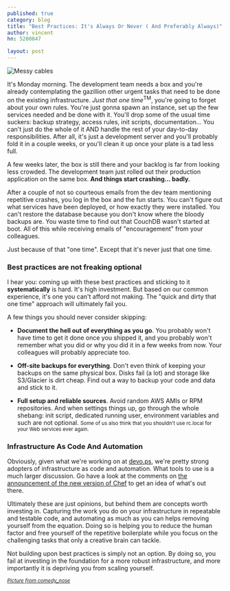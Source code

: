 ```yaml
---
published: true
category: blog
title: "Best Practices: It's Always Or Never ( And Preferably Always)"
author: vincent
hn: 5200847

layout: post
---
```


![Messy cables](http://farm3.staticflickr.com/2584/4103140420_b98ee1ac62_z.jpg)

It's Monday morning. The development team needs a box and you're already contemplating the gazillion other urgent tasks that need to be done on the existing infrastructure. *Just that one time*<sup>TM</sup>, you're going to forget about your own rules. You're just gonna spawn an instance, set up the few services needed and be done with it. You'll drop some of the usual time suckers: backup strategy, access rules, init scripts, documentation... You can't just do the whole of it AND handle the rest of your day-to-day responsibilities. After all, it's just a development server and you'll probably fold it in a couple weeks, or you'll clean it up once your plate is a tad less full.

A few weeks later, the box is still there and your backlog is far from looking less crowded. The development team just rolled out their production application on the same box. **And things start crashing... badly.**

After a couple of not so courteous emails from the dev team mentioning repetitive crashes, you log in the box and the fun starts. You can't figure out what services have been deployed, or how exactly they were installed. You can't restore the database because you don't know where the bloody backups are. You waste time to find out that CouchDB wasn't started at boot. All of this while receiving emails of "encouragement" from your colleagues.

Just because of that "one time". Except that it's never just that one time. 

### Best practices are not freaking optional

I hear you: coming up with these best practices and sticking to it **systematically** is hard. It's high investment. But based on our common experience, it's one you can't afford not making. The "quick and dirty that one time" approach will ultimately fail you.

A few things you should never consider skipping:

- **Document the hell out of everything as you go**. You probably won't have time to get it done once you shipped it, and you probably won't remember what you did or why you did it in a few weeks from now. Your colleagues will probably appreciate too.

- **Off-site backups for everything**. Don't even think of keeping your backups on the same physical box. Disks fail (a lot) and storage like S3/Glacier is dirt cheap. Find out a way to backup your code and data and stick to it.

- **Full setup and reliable sources**. Avoid random AWS AMIs or RPM repositories. And when settings things up, go through the whole shebang: init script, dedicated running user, environment variables and such are not optional. <small>Some of us also think that you shouldn't use rc.local for your Web services ever again.</small>

### Infrastructure As Code And Automation

Obviously, given what we're working on at [devo.ps](http://devo.ps), we're pretty strong adopters of infrastructure as code and automation. What tools to use is a much larger discussion. Go have a look at the comments on [the announcement of the new version of Chef](http://news.ycombinator.com/item?id=5197389) to get an idea of what's out there.

Ultimately these are just opinions, but behind them are concepts worth investing in. Capturing the work you do on your infrastructure in repeatable and testable code, and automating as much as you can helps removing yourself from the equation. Doing so is helping you to reduce the human factor and free yourself of the repetitive boilerplate while you focus on the challenging tasks that only a creative brain can tackle.

Not building upon best practices is simply not an option. By doing so, you fail at investing in the foundation for a more robust infrastructure, and more importantly it is depriving you from scaling yourself.

*[<small>Picture from comedy_nose</small>](http://www.flickr.com/photos/comedynose/4103140420/)*
